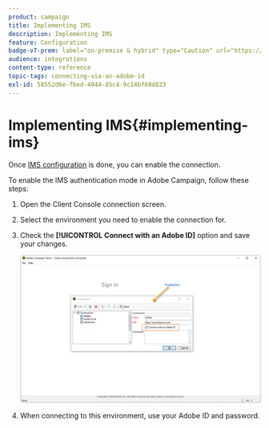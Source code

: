 ```yaml
---
product: campaign
title: Implementing IMS
description: Implementing IMS
feature: Configuration
badge-v7-prem: label="on-premise & hybrid" type="Caution" url="https://experienceleague.adobe.com/docs/campaign-classic/using/installing-campaign-classic/architecture-and-hosting-models/hosting-models-lp/hosting-models.html" tooltip="Applies to on-premise and hybrid deployments only"
audience: integrations
content-type: reference
topic-tags: connecting-via-an-adobe-id
exl-id: 58552d6e-fbed-4944-85c4-9c14bf60d823
---
```

# Implementing IMS{#implementing-ims}

Once [IMS configuration](configuring-ims.md) is done, you can enable the connection.

To enable the IMS authentication mode in Adobe Campaign, follow these steps:

1. Open the Client Console connection screen.
1. Select the environment you need to enable the connection for.
1. Check the **[!UICONTROL Connect with an Adobe ID]** option and save your changes.

   ![](assets/ims_1.png)

1. When connecting to this environment, use your Adobe ID and password.

